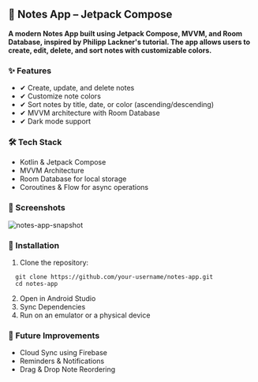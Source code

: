 ## **📒 Notes App – Jetpack Compose**
**A modern Notes App built using Jetpack Compose, MVVM, and Room Database, inspired by Philipp Lackner's tutorial. The app allows users to create, edit, delete, and sort notes with customizable colors.**


### ✨ Features
- ✔ Create, update, and delete notes
- ✔ Customize note colors
- ✔ Sort notes by title, date, or color (ascending/descending)
- ✔ MVVM architecture with Room Database
- ✔ Dark mode support


### 🛠 Tech Stack
- Kotlin & Jetpack Compose
- MVVM Architecture
- Room Database for local storage
- Coroutines & Flow for async operations


### 📸 Screenshots
![notes-app-snapshot](https://github.com/user-attachments/assets/cbb0baa7-96b0-4e79-a551-0b9381362e1a)


### 🚀 Installation
1. Clone the repository:
  ```bash:
    git clone https://github.com/your-username/notes-app.git
    cd notes-app
  ```
2. Open in Android Studio
3. Sync Dependencies
4. Run on an emulator or a physical device


### 🔧 Future Improvements
- Cloud Sync using Firebase
- Reminders & Notifications
- Drag & Drop Note Reordering
